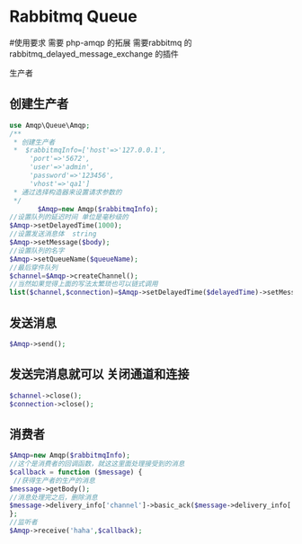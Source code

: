 #  Rabbitmq Queue
#使用要求
需要 php-amqp 的拓展
需要rabbitmq 的rabbitmq_delayed_message_exchange 的插件

生产者
## 创建生产者
```php
use Amqp\Queue\Amqp;
/**
 * 创建生产者
 *  $rabbitmqInfo=['host'=>'127.0.0.1',
     'port'=>'5672',
     'user'=>'admin',
     'password'=>'123456',
     'vhost'=>'qa1']
 * 通过选择构造器来设置请求参数的
 */
       $Amqp=new Amqp($rabbitmqInfo);
//设置队列的延迟时间 单位是毫秒级的
$Amqp->setDelayedTime(1000);
//设置发送消息体  string
$Amqp->setMessage($body);
//设置队列的名字
$Amqp->setQueueName($queueName);
//最后穿件队列
$channel=$Amqp->createChannel();
//当然如果觉得上面的写法太繁琐也可以链式调用
list($channel,$connection)=$Amqp->setDelayedTime($delayedTime)->setMessage($message)->setQueueName($queueName)->createChannel();
```
## 发送消息
```php
$Amqp->send();
```

## 发送完消息就可以 关闭通道和连接
```php
$channel->close();
$connection->close();
```

## 消费者
```php
$Amqp=new Amqp($rabbitmqInfo);
//这个是消费者的回调函数，就这这里面处理接受到的消息
$callback = function ($message) {
 //获得生产者的生产的消息
$message->getBody();
//消息处理完之后，删除消息
$message->delivery_info['channel']->basic_ack($message->delivery_info['delivery_tag']);
};
//监听者
$Amqp->receive('haha',$callback);

